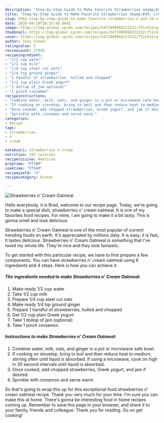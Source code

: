 ```yaml
---
description: "Step-by-Step Guide to Make Favorite Strawberries n&amp;#39; Cream Oatmeal"
title: "Step-by-Step Guide to Make Favorite Strawberries n&amp;#39; Cream Oatmeal"
slug: 5562-step-by-step-guide-to-make-favorite-strawberries-n-and-39-cream-oatmeal
date: 2020-09-10T10:35:58.084Z
image: https://img-global.cpcdn.com/recipes/5472900960223232/751x532cq70/strawberries-n-cream-oatmeal-recipe-main-photo.jpg
thumbnail: https://img-global.cpcdn.com/recipes/5472900960223232/751x532cq70/strawberries-n-cream-oatmeal-recipe-main-photo.jpg
cover: https://img-global.cpcdn.com/recipes/5472900960223232/751x532cq70/strawberries-n-cream-oatmeal-recipe-main-photo.jpg
author: Tony Conner
ratingvalue: 5
reviewcount: 17928
recipeingredient:
- "1/2 cup water"
- "1/2 cup milk"
- "1/4 cup steel cut oats"
- "1/4 tsp ground ginger"
- "1 handful of strawberries  hulled and chopped"
- "1/2 cup plain Greek yogurt"
- "1 dollop of jam optional"
- "1 pinch cinnamon"
recipeinstructions:
- "Combine water, milk, oats, and ginger in a pot or microwave safe bowl."
- "If cooking on stovetop, bring to boil and then reduce heat to medium, stirring often until liquid is absorbed.  If using a microwave, cook on high in 30 second intervals until liquid is absorbed."
- "Once cooked, add chopped strawberries, Greek yogurt, and jam if desired."
- "Sprinkle with cinnamon and serve warm."
categories:
- Recipe
tags:
- strawberries
- n
- cream

katakunci: strawberries n cream 
nutrition: 197 calories
recipecuisine: American
preptime: "PT30M"
cooktime: "PT56M"
recipeyield: "4"
recipecategory: Dinner

---
```



![Strawberries n&#39; Cream Oatmeal](https://img-global.cpcdn.com/recipes/5472900960223232/751x532cq70/strawberries-n-cream-oatmeal-recipe-main-photo.jpg)

Hello everybody, it is Brad, welcome to our recipe page. Today, we're going to make a special dish, strawberries n&#39; cream oatmeal. It is one of my favorites food recipes. For mine, I am going to make it a bit tasty. This is gonna smell and look delicious.



Strawberries n&#39; Cream Oatmeal is one of the most popular of current trending foods on earth. It's appreciated by millions daily. It is easy, it is fast, it tastes delicious. Strawberries n&#39; Cream Oatmeal is something that I've loved my whole life. They're nice and they look fantastic.


To get started with this particular recipe, we have to first prepare a few components. You can have strawberries n&#39; cream oatmeal using 8 ingredients and 4 steps. Here is how you can achieve it.

<!--inarticleads1-->

##### The ingredients needed to make Strawberries n&#39; Cream Oatmeal:

1. Make ready 1/2 cup water
1. Take 1/2 cup milk
1. Prepare 1/4 cup steel cut oats
1. Make ready 1/4 tsp ground ginger
1. Prepare 1 handful of strawberries,  hulled and chopped
1. Get 1/2 cup plain Greek yogurt
1. Take 1 dollop of jam (optional)
1. Take 1 pinch cinnamon




<!--inarticleads2-->

##### Instructions to make Strawberries n&#39; Cream Oatmeal:

1. Combine water, milk, oats, and ginger in a pot or microwave safe bowl.
1. If cooking on stovetop, bring to boil and then reduce heat to medium, stirring often until liquid is absorbed.  If using a microwave, cook on high in 30 second intervals until liquid is absorbed.
1. Once cooked, add chopped strawberries, Greek yogurt, and jam if desired.
1. Sprinkle with cinnamon and serve warm.




So that's going to wrap this up for this exceptional food strawberries n&#39; cream oatmeal recipe. Thank you very much for your time. I'm sure you can make this at home. There's gonna be interesting food in home recipes coming up. Remember to save this page in your browser, and share it to your family, friends and colleague. Thank you for reading. Go on get cooking!
